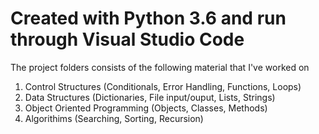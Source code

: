 # Created with Python 3.6 and run through Visual Studio Code
The project folders consists of the following material that I've worked on
1. Control Structures (Conditionals, Error Handling, Functions, Loops)
2. Data Structures (Dictionaries, File input/ouput, Lists, Strings)
3. Object Oriented Programming (Objects, Classes, Methods)
4. Algorithims (Searching, Sorting, Recursion)
